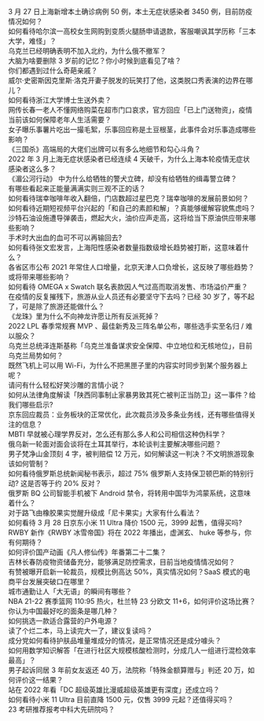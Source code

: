 3 月 27 日上海新增本土确诊病例 50 例，本土无症状感染者 3450 例，目前防疫情况如何？  
如何看待哈尔滨一高校女生网购到变质火腿肠申请退款，客服嘲讽其学历称「三本大学，难怪」？  
乌克兰已经明确表明不加入北约，为什么俄不撤军？  
大脑为啥要删除 3 岁前的记忆？你小时候到底看见了啥？  
你们都遇到过什么奇葩亲戚？  
威尔·史密斯因克里斯·洛克开妻子脱发的玩笑打了他，这类脱口秀表演的边界在哪儿？  
如何看待浙江大学博士生送外卖？  
网传长春一老人不懂网络购菜在超市门口哀求，官方回应「已上门送物资」，疫情当前该如何保障老年人生活需要？  
女子曝乐事薯片吃出一撮毛絮，乐事回应称是土豆根茎，此事件会对乐事造成哪些影响？  
《三国杀》高端局的大佬们出牌可以有多么地细节和勾心斗角？  
2022 年 3 月上海无症状感染者已经连续 4 天破千，为什么上海本轮疫情无症状感染者这么多？  
《湄公河行动》 中为什么给牺牲的警犬立碑，却没有给牺牲的缉毒警立碑？  
有哪些看起来正能量满满实则三观不正的话？  
如何看待瑞幸咖啡年收入翻倍，门店数超过星巴克？瑞幸咖啡的发展前景如何？  
如何看待近期短视频平台兴起的「和自己的素颜和解」？真能够缓解容貌焦虑吗？  
沙特石油设施遭导弹袭击，燃起大火，油价应声走高，这将给当下原油供应带来哪些影响？  
手术时大出血的血可不可以再输回去?  
如何看待张文宏发言，上海阳性感染者数量指数级增长趋势被打断，这意味着什么？  
各省区市公布 2021 年常住人口增量，北京天津人口负增长，这反映了哪些趋势？或将带来哪些影响？  
如何看待 OMEGA x Swatch 联名表款因人气过高而取消发售、市场溢价严重？  
在疫情的反复摧残下，旅游从业人员还有必要坚守下去吗？已经 30 岁了，等不起了，可是除了旅游还能做什么？  
《龙珠》里为什么不向神龙许愿让所有反派死掉？  
2022 LPL 春季常规赛 MVP 、最佳新秀及三阵名单公布，哪些选手实至名归 / 难以服众？  
乌克兰总统泽连斯基称「乌克兰准备谋求安全保障、中立地位和无核地位」，目前乌克兰局势如何？  
既然飞机上可以用 Wi-Fi，为什么不把黑匣子里的内容实时同步到某个服务器上呢？  
请问有什么轻松好笑沙雕的言情小说？  
如何从法律角度解读「陕西同事制止家暴男致其死亡被判正当防卫」这一事件？给我们哪些启示?  
京东回应裁员：业务板块的正常优化，此次裁员涉及多条业务线，还有哪些值得关注的信息？  
MBTI 早就被心理学界反对，怎么还有那么多人和公司相信这种伪科学？  
俄乌新一轮面对面会谈将在土耳其举行，本轮谈判主要解决哪些问题？  
男子梵净山金顶刻 4 字，被判赔偿 12 万元，如何解读这一判决？不文明旅游现象该如何管制？  
如何看待俄罗斯总统新闻秘书表示，超过 75% 俄罗斯人支持保卫顿巴斯的特别行动? 这是否等于约 20% 反对？  
俄罗斯 BQ 公司智能手机被下 Android 禁令，将转用中国华为鸿蒙系统，这意味着什么？  
对于路飞由橡胶果实觉醒升级成「尼卡果实」大家有什么看法？  
如何看待 3 月 28 日京东小米 11 Ultra 降价 1500 元，3999 起售，值得买吗?  
RWBY 新作《RWBY  冰雪帝国》将在 2022 年播出，虚渊玄、 huke 等参与，你有何期待？  
如何评价国产动画《凡人修仙传》年番第二十二集？  
吉林长春防疫物资储备充分，能够满足防控需求，目前当地疫情情况如何？  
有赞被曝开启新一轮裁员，规模比例高达 50%，真实情况如何？SaaS 模式的电商平台发展突破口在哪里？  
城市通勤让人「大无语」的瞬间有哪些？  
NBA 21-22 赛季篮网 110:95 热火，杜兰特 23 分欧文 11+6，如何评价这场比赛？  
你认为中国最好吃的面条是哪几种？  
如何挑选一款适合露营的户外电源？  
读了个烂二本，马上读完大一了，建议复读吗？  
成分党如何看待护肤品堆量堆成分的情况，是正常情况还是成分噱头？  
如何用数学知识解答「在进行社区大规模核酸检测时，分成几人一组进行混检效率最高」？  
男子起诉同居 3 年前女友返还 40 万，法院称「特殊金额算赠与」判还 20 万，如何评价这一结果？  
站在 2022 年看「DC 超级英雄比漫威超级英雄更有深度」还成立吗？  
如何看待小米 11 Ultra 目前直降 1500 元，仅售 3999 元起？还值得买吗？  
23 考研推荐报考中科大先研院吗？  
